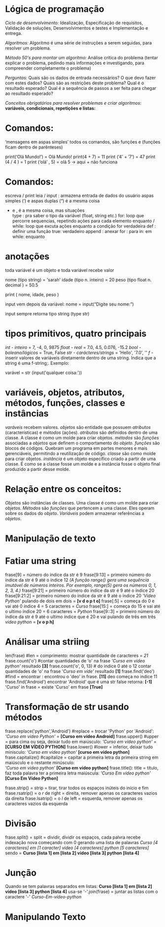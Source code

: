 # Lógica de programação
*Ciclo de desenvolvimento:* Idealização, Especificação de requisitos, Validação de soluções, Desenvolvimentos e testes e Implementação e entrega.

*Algoritmos:* Algoritmo é uma série de instruções a serem seguidas, para resolver um problema.

*Método 50's para montar um algoritmo:*
Análise crítica do problema (tentar explicar o problema, pedindo mais informações e investigando, para compreender completamente o problema)

*Perguntas:* Quais são os dados de entrada necessários? O que devo fazer com estes dados? Quais são as restrições deste problema? Qual é o resultado esperado? Qual é a sequência de passos a ser feita para chegar ao resultado esperado?

*Conceitos obrigatórios para resolver problemas e criar algoritmos:*
    **variáveis, condicionais, repetições e listas:**

# Comandos:
‘mensagens em aspas simples’
todos os comandos, são funções e (funções ficam dentro de parênteses)

print(‘Olá Mundo!’) = Olá Mundo!
print(4 + 7) = 11
print (‘4’ + ’7’) = 47
print (4 / 4 )  = 1
print (‘olá’ , 5) = olá 5 -> aqui + não funciona 

# Comandos:
escreva / print
leia / input : armazena entrada de dados do usuário 
aspas simples (‘) e aspas duplas (“) é a mesma coisa
+ e , é a mesma coisa, mas situações  
type : pra saber o tipo da variável (float, string etc.)
for: loop que percorre sequencias, repetindo ações para cada elemento 
enquanto / while: loop que excuta ações enquanto a condição for verdadeira
def : definir uma função
true: verdadeiro 
append : anexar
for : para
in: em
while: enquanto 

# anotações

toda variável é um objeto
e toda variável recebe valor

nome (tipo string) = 'sarah'
idade (tipo n. inteiro) = 20
peso (tipo float n. decimal ) = 50.5

print ( nome, idade, peso )

input vem depois da variável:
nome = input(“Digite seu nome:”)

input sempre retorna tipo string (type str)

# tipos primitivos, quatro principais
*int - inteiro* = 7, -4, 0, 9875
*float -  real* = 7.0, 4.5, 0.076, -15.2
*bool - boleano/lógicos* = True, False
*str - carácteres/strings* = 'Hello', '7.0', ''
*f* - inserir valores de variáveis diretamente dentro de uma string. Indica que a string é uma f-string;. Exemplo:

varável = str (input('qualquer coisa:'))

# variáveis, objetos, atributos, métodos, funções, classes e instâncias

*varáveis* recebem valores.
*objetos* são entidade que possuem *atributos* (características) e *métodos* (ações).
*atributos* são definidos dentro de uma classe. A classe é como um molde para criar objetos.
*métodos* são *funções* associadas a *objetos* que definem o comportamento do *objeto*.
*funções* são blocos de códigos. Quebram um programa em partes menores e mais gerenciáveis, permitindo a reutilização de código.
*classe* são como molde para criar objetos.
*instância* é um objeto específico criado a partir de uma classe. É como se a classe fosse um molde e a instância fosse o objeto final produzido a partir desse molde.

# Relação entre os conceitos:

*Objetos* são instâncias de classes. Uma classe é como um molde para criar *objetos*.
*Métodos* são *funções* que pertencem a uma classe. Eles operam sobre os dados do *objeto*.
*Variáveis* podem armazenar referências a *objetos*.

# Manipulação de texto 

# Fatiar uma string
frase[9] = número do índice da str é 9
frase[9:13] = primeiro número do índice da str é 9 até o índice 12 *(A função range() gera uma sequência imutável de números inteiros. Por exemplo, range(5) gera os números 0, 1, 2, 3, 4.)*
frase[9:21] = primeiro número do índice da str é 9 até o índice 20 
frase[9:21:2] = primeiro número do índice da str é 9 até o índice 20 *'Vídeo Python'* pulando de dois em dois = **[v d o p t o]**
frase[:5] = começa do 0 e vai até 0 índice 4 = 5 caracteres = *Curso*
frase[15:] = começa do 15 e vai até o ultimo índice 20 = 6 caracteres = *Python*
frase[9::3] = primeiro número do índice da str é 9 até o ultimo índice que é 20 e vai pulando de três em três *vídeo python* = **[v o p h]**

# Análisar uma striing
len(frase) #len = comprimento: mostrar quantidade de caracteres = *21*
frase.count('o') #contar quantidades de 'o' na frase *'Curso em vídeo python'* resultado **[3]**
frase.count('o', 0, 13) # do indice 0 até o 12 contar quantidades de 'o' na frase *'Curso em víde'* resultado **[1]**
frase.find('deo') #find = encontrar : encontrou o 'deo' in frase. **[11]** deo começa no indice 11
frase.find('Android') encontrar 'Android' que é uma str false retorna: **[-1]**
'Curso' in frase = existe 'Curso' em frase **[True]**

# Transformação de str usando métodos
frase.replace('python','Android') #replace = trocar 'Python' por 'Android':
*'Curso em vídeo Python'* = **[Curso em vídeo Android]**
frase.upper() #upper = para cima ou seja, deixar tudo em maiúsculo:
*'Curso em vídeo python'* = **[CURSO EM VÍDEO PYTHON]**
frase.lower() #lower = inferior, deixar tudo minisculo:
*'Curso em vídeo python'* **[curso em vídeo python]**
frase.capitalize() #capitalize = capitar a primeira letra da primeira string em maiúsculo e o restante minúsculo:  
*'Curso em vídeo python'* **[Curso em vídeo python]**
frase.title(): title = título, faz toda palavra ter a primeira letra maiúscula: 
*'Curso Em vídeo python'* **[Curso Em Vídeo Python]**

frase.strip() = strip = tirar, tirar todos os espaços inúteis do início e fim
frase.rsatrip() = o *r* de right = direita, remover apenas os caracteres vazios da direita
frase.lsatrip() = o *l* de left = esquerda, remover apenas os caracteres vazios da esquerda

# Divisão 
frase.split() = split = dividir, dividir os espaços, cada palvra recebe indexação nova começando com 0 gerando uma lista de palavras *Curso [4 caracteres] em [1 caracter] vídeo [4 caracteres] python [5 caracteres]* sendo = **Curso [lista 1] em [lista 2] vídeo [lista 3] python [lista 4]**

# Junção

Quando se tem palavras separados em listas: **Curso [lista 1] em [lista 2] vídeo [lista 3] python [lista 4]** usa-se
'-'.join(frase) = juntar as listas com o caractere '-'  *Curso-Em-vídeo-python*

# Manipulando Texto

